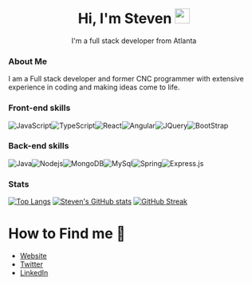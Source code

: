 <h1 align="center" > Hi, I'm Steven <img src="https://emojis.slackmojis.com/emojis/images/1626472336/47591/cat-wave.gif?1626472336" width="30"/></h1>


<p align="center"> 
    I'm a full stack developer from Atlanta
</p>


<h3>About Me</h3>
<p>I am a Full stack developer and former CNC programmer with extensive experience in coding and making ideas come to life.</p>

<h3>Front-end skills <img src="https://emojis.slackmojis.com/emojis/images/1643514120/792/computer.gif?1643514120" width="15"/></h3>


<img alt="JavaScript" src="https://img.shields.io/badge/javascript-%23323330.svg?style=for-the-badge&logo=javascript&logoColor=%23F7DF1E" /><img alt="TypeScript" src="https://img.shields.io/badge/typescript-%23007ACC.svg?style=for-the-badge&logo=typescript&logoColor=white" /><img alt="React" src="https://img.shields.io/badge/react-%2320232a.svg?style=for-the-badge&logo=react&logoColor=%2361DAFB" /><img alt="Angular" src="https://img.shields.io/badge/angular-%23DD0031.svg?style=for-the-badge&logo=angular&logoColor=white" /><img alt="JQuery" src="https://img.shields.io/badge/jquery-%230769AD.svg?style=for-the-badge&logo=jquery&logoColor=white" /><img alt="BootStrap" src="https://img.shields.io/badge/bootstrap-%23563D7C.svg?style=for-the-badge&logo=bootstrap&logoColor=white" />


<h3>Back-end skills <img src="https://emojis.slackmojis.com/emojis/images/1643514067/232/java.png?1643514067" width="15"/></h3>


<img alt="Java" src="https://img.shields.io/badge/java-%23ED8B00.svg?style=for-the-badge&logo=java&logoColor=white" /><img alt="Nodejs" src="https://img.shields.io/badge/node.js-6DA55F?style=for-the-badge&logo=node.js&logoColor=white" /><img alt="MongoDB" src="https://img.shields.io/badge/MongoDB-%234ea94b.svg?style=for-the-badge&logo=mongodb&logoColor=white" /><img alt="MySql" src="https://img.shields.io/badge/mysql-%2300f.svg?style=for-the-badge&logo=mysql&logoColor=white" /><img alt="Spring" src="https://img.shields.io/badge/spring-%236DB33F.svg?style=for-the-badge&logo=spring&logoColor=white" /><img alt="Express.js" src="https://img.shields.io/badge/express.js-%23404d59.svg?style=for-the-badge&logo=express&logoColor=%2361DAFB" />

<h3>Stats <img src="https://emojis.slackmojis.com/emojis/images/1645259437/53304/graph.png?1645259437" width="15"/></h3>


[![Top Langs](https://github-readme-stats.vercel.app/api/top-langs/?username=stevenlof777&layout=compact)](https://github.com/stevenlof777/github-readme-stats)
[![Steven's GitHub stats](https://github-readme-stats.vercel.app/api?username=StevenLof777)](https://github.com/stevenlof777/github-readme-stats)
[![GitHub Streak](https://streak-stats.demolab.com?user=StevenLof777)](https://git.io/streak-stats)

<h1 >
    How to Find me 👀
</h1>

<ul>
    <li> 
      <a href="https://www.stevenlofquist.dev/">Website</a>
    </li> 
    <li> 
      <a href="https://twitter.com/StevenLofquist1">Twitter</a>
    </li> 
    <li> 
      <a href="https://twitter.com/StevenLofquist1">LinkedIn</a>
    </li> 
</ul>
